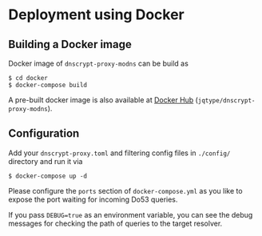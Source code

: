 # Deployment using Docker

## Building a Docker image

Docker image of `dnscrypt-proxy-modns` can be build as

```:bash
$ cd docker
$ docker-compose build
```

A pre-built docker image is also available at [Docker Hub](https://hub.docker.com/r/jqtype/dnscrypt-proxy-modns) (`jqtype/dnscrypt-proxy-modns`).

## Configuration

Add your `dnscrypt-proxy.toml` and filtering config files in `./config/` directory and run it via

```:bash
$ docker-compose up -d
```

Please configure the `ports` section of `docker-compose.yml` as you like to expose the port waiting for incoming Do53 queries.

If you pass `DEBUG=true` as an environment variable, you can see the debug messages for checking the path of queries to the target resolver.
